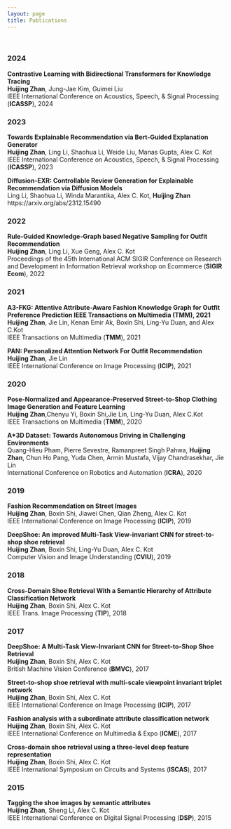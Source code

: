 ```yaml
---
layout: page
title: Publications
---
```


<br />

<h3>
    <a name='2024'></a> 2024
</h3>

<div class="media">
    <div class="media-body">
       <p class="media-heading">
          <strong> Contrastive Learning with Bidirectional Transformers for Knowledge Tracing
</strong><br />
           <b>Huijing Zhan</b>, Jung-Jae Kim, Guimei Liu<br />
          IEEE International Conference on Acoustics, Speech, & Signal Processing (<strong>ICASSP</strong>), 2024<br />
       </p>
    </div>
</div>

<h3>
    <a name='2023'></a> 2023
</h3>

<div class="media">
    <div class="media-body">
       <p class="media-heading">
          <strong> Towards Explainable Recommendation via Bert-Guided Explanation Generator
</strong><br />
           <b>Huijing Zhan</b>, Ling Li, Shaohua Li, Weide Liu, Manas Gupta, Alex C. Kot<br />
          IEEE International Conference on Acoustics, Speech, & Signal Processing (<strong>ICASSP</strong>), 2023<br />
       </p>
    </div>
</div>
<div class="media">
    <div class="media-body">
       <p class="media-heading">
          <strong> Diffusion-EXR: Controllable Review Generation for Explainable Recommendation via Diffusion Models
</strong><br />
           Ling Li, Shaohua Li, Winda Marantika, Alex C. Kot, <b>Huijing Zhan</b><br />
           https://arxiv.org/abs/2312.15490<br />
       </p>
    </div>
</div>

<h3>
    <a name='2022'></a> 2022
</h3>

<div class="media">
    <div class="media-body">
       <p class="media-heading">
          <strong> Rule-Guided Knowledge-Graph based Negative Sampling for Outfit Recommendation
</strong><br />
           <b>Huijing Zhan</b>, Ling Li, Xue Geng, Alex C. Kot<br />
          Proceedings of the 45th International ACM SIGIR Conference on Research and Development in Information Retrieval workshop on Ecommerce (<strong>SIGIR Ecom</strong>), 2022<br />
       </p>
    </div>
</div>

<h3>
    <a name='2021'></a> 2021
</h3>
<div class="media">
    <div class="media-body">
       <p class="media-heading">
          <strong> A3-FKG: Attentive Attribute-Aware Fashion Knowledge Graph for Outfit Preference Prediction IEEE Transactions on Multimedia (TMM), 2021
</strong><br />
           <b>Huijing Zhan</b>, Jie Lin, Kenan Emir Ak, Boxin Shi, Ling-Yu Duan, and Alex C.Kot<br />
           IEEE Transactions on Multimedia (<strong>TMM</strong>), 2021 <br />
       </p>
    </div>
</div>
<div class="media">
    <div class="media-body">
       <p class="media-heading">
          <strong> PAN: Personalized Attention Network For Outfit Recommendation
</strong><br />
           <b>Huijing Zhan</b>, Jie Lin<br />
          IEEE International Conference on Image Processing (<strong>ICIP</strong>), 2021<br />
       </p>
    </div>
</div>


<h3>
    <a name='2020'></a> 2020
</h3>
<div class="media">
    <div class="media-body">
       <p class="media-heading">
          <strong> Pose-Normalized and Appearance-Preserved Street-to-Shop Clothing Image Generation and Feature Learning
</strong><br />
           <b>Huijing Zhan</b>,Chenyu Yi, Boxin Shi,Jie Lin, Ling-Yu Duan, Alex C.Kot<br />
           IEEE Transactions on Multimedia (<strong>TMM</strong>), 2020 <br />
       </p>
    </div>
</div>
<div class="media">
    <div class="media-body">
       <p class="media-heading">
          <strong> A*3D Dataset: Towards Autonomous Driving in Challenging Environments
</strong><br />
           Quang-Hieu Pham, Pierre Sevestre, Ramanpreet Singh Pahwa, <b>Huijing Zhan</b>, Chun Ho Pang, Yuda Chen, Armin Mustafa,     Vijay Chandrasekhar, Jie Lin<br />
           International Conference on Robotics and Automation (<strong>ICRA</strong>), 2020 <br />
       </p>
    </div>
</div>
<h3>
    <a name='2019'></a> 2019
</h3>

<div class="media">
    <div class="media-body">
       <p class="media-heading">
          <strong> Fashion Recommendation on Street Images
</strong><br />
           <b>Huijing Zhan</b>, Boxin Shi, Jiawei Chen, Qian Zheng, Alex C. Kot<br />
          IEEE International Conference on Image Processing (<strong>ICIP</strong>), 2019<br />
       </p>
    </div>
</div>
<div class="media">
    <div class="media-body">
       <p class="media-heading">
          <strong>DeepShoe: An improved Multi-Task View-invariant CNN for street-to-shop shoe retrieval</strong><br />
           <b>Huijing Zhan</b>, Boxin Shi, Ling-Yu Duan, Alex C. Kot<br />
          Computer Vision and Image Understanding (<strong>CVIU</strong>), 2019<br />
       </p>
    </div>
</div>
<h3>
    <a name='2018'></a> 2018
</h3>
<div class="media">
    <div class="media-body">
       <p class="media-heading">
          <strong>Cross-Domain Shoe Retrieval With a Semantic Hierarchy of Attribute Classification Network</strong><br />
           <b>Huijing Zhan</b>, Boxin Shi, Alex C. Kot<br />
          IEEE Trans. Image Processing (<strong>TIP</strong>), 2018<br />
       </p>
    </div>
</div>
<h3>
    <a name='2017'></a> 2017
</h3>
<div class="media">
    <div class="media-body">
       <p class="media-heading">
          <strong> DeepShoe: A Multi-Task View-Invariant CNN for Street-to-Shop Shoe Retrieval</strong><br />
           <b>Huijing Zhan</b>, Boxin Shi, Alex C. Kot<br />
          British Machine Vision Conference (<strong>BMVC</strong>), 2017<br />
       </p>
    </div>
</div>
<div class="media">
    <div class="media-body">
       <p class="media-heading">
          <strong> Street-to-shop shoe retrieval with multi-scale viewpoint invariant triplet network</strong><br />
           <b>Huijing Zhan</b>, Boxin Shi, Alex C. Kot<br />
          IEEE International Conference on Image Processing (<strong>ICIP</strong>), 2017<br />
       </p>
    </div>
</div>
<div class="media">
    <div class="media-body">
       <p class="media-heading">
          <strong> Fashion analysis with a subordinate attribute classification network</strong><br />
           <b>Huijing Zhan</b>, Boxin Shi, Alex C. Kot<br />
          IEEE International Conference on Multimedia & Expo (<strong>ICME</strong>), 2017<br />
       </p>
    </div>
</div>
<div class="media">
    <div class="media-body">
       <p class="media-heading">
          <strong> Cross-domain shoe retrieval using a three-level deep feature representation</strong><br />
           <b>Huijing Zhan</b>, Boxin Shi, Alex C. Kot<br />
          IEEE International Symposium on Circuits and Systems (<strong>ISCAS</strong>), 2017<br />
       </p>
    </div>
</div>

<h3>
    <a name='2015'></a> 2015
</h3>
<div class="media">
    <div class="media-body">
       <p class="media-heading">
          <strong> Tagging the shoe images by semantic attributes</strong><br />
           <b>Huijing Zhan</b>, Sheng Li, Alex C. Kot<br />
          IEEE International Conference on Digital Signal Processing (<strong>DSP</strong>), 2015<br />
       </p>
    </div>
</div> 
